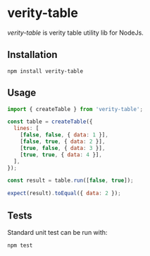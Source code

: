 # verity-table

_verity-table_ is verity table utility lib for NodeJs.

## Installation

```
npm install verity-table
```

## Usage

```js
import { createTable } from 'verity-table';

const table = createTable({
  lines: [
    [false, false, { data: 1 }],
    [false, true, { data: 2 }],
    [true, false, { data: 3 }],
    [true, true, { data: 4 }],
  ],
});

const result = table.run([false, true]);

expect(result).toEqual({ data: 2 });
```

## Tests

Standard unit test can be run with:

```
npm test
```
